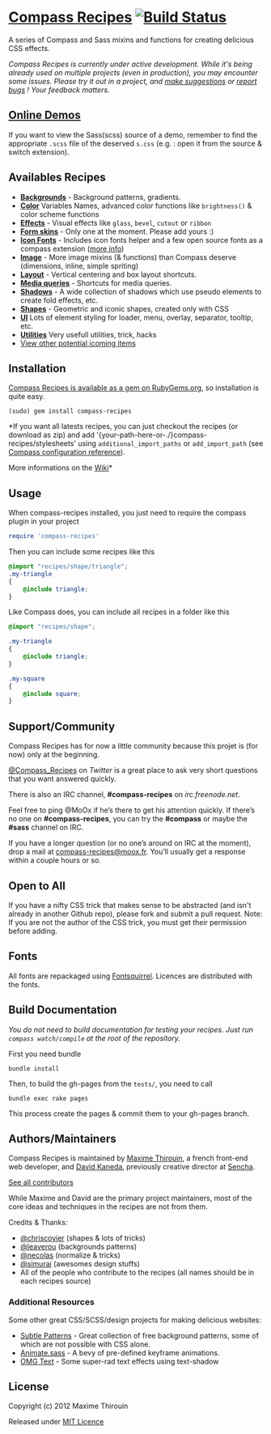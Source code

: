 # [Compass Recipes](http://moox.github.com/compass-recipes/) [![Build Status](https://secure.travis-ci.org/MoOx/compass-recipes.png)](http://travis-ci.org/MoOx/compass-recipes)

A series of Compass and Sass mixins and functions for creating delicious CSS effects.

_Compass Recipes is currently under active development. While it's being already used on multiple projects (even in production), you may encounter some issues. Please try it out in a project, and [make suggestions](https://github.com/MoOx/compass-recipes/issues/new) or [report bugs](https://github.com/MoOx/compass-recipes/issues) ! Your feedback matters._

## [Online Demos](http://moox.github.com/compass-recipes/tests/)

If you want to view the Sass(scss) source of a demo, remember to find the appropriate `.scss` file of the deserved `s.css` (e.g. : open it from the source & switch extension).

## Availables Recipes

* **[Backgrounds](http://moox.github.com/compass-recipes/tests/recipes/background/)** - Background patterns, gradients.
* **[Color](http://moox.github.com/compass-recipes/tests/recipes/color/)** Variables Names, advanced color functions like `brightness()` & color scheme functions
* **[Effects](http://moox.github.com/compass-recipes/tests/recipes/effect/)** - Visual effects like `glass`, `bevel`, `cutout` or `ribbon`
* **[Form skins](http://moox.github.com/compass-recipes/tests/recipes/form/skin/)** - Only one at the moment. Please add yours :)
* **[Icon Fonts](http://moox.github.com/compass-recipes/tests/recipes/icon-font/)** - Includes icon fonts helper and a few open source fonts as a compass extension ([more info](https://github.com/MoOx/compass-recipes/blob/master/templates/icon-fonts/README.md))
* **[Image](http://moox.github.com/compass-recipes/tests/recipes/image/)** - More image mixins (& functions) than Compass deserve (dimensions, inline, simple spriting)
* **[Layout](http://moox.github.com/compass-recipes/tests/recipes/layout/)** - Vertical centering and box layout shortcuts.
* **[Media queries](http://moox.github.com/compass-recipes/tests/recipes/media-queries/)** - Shortcuts for media queries.
* **[Shadows](http://moox.github.com/compass-recipes/tests/recipes/shadow/)** - A wide collection of shadows which use pseudo elements to create fold effects, etc.
* **[Shapes](http://moox.github.com/compass-recipes/tests/recipes/shape/)** - Geometric and iconic shapes, created only with CSS
* **[UI](http://moox.github.com/compass-recipes/tests/recipes/ui/)** Lots of element styling for loader, menu, overlay, separator, tooltip, etc.
* **[Utilities](http://moox.github.com/compass-recipes/tests/recipes/utilities/)** Very usefull utilities, trick, hacks
* [View other potential icoming items](https://github.com/MoOx/compass-recipes/issues?labels=enhancement%2Cfeature)

## Installation

[Compass Recipes is available as a gem on RubyGems.org](https://rubygems.org/gems/compass-recipes), so installation is quite easy.

```shell
(sudo) gem install compass-recipes
```

*If you want all latests recipes, you can just checkout the recipes (or download as zip) and add '{your-path-here-or-./}compass-recipes/stylesheets' using `additional_import_paths` or `add_import_path` (see [Compass configuration reference](http://compass-style.org/help/tutorials/configuration-reference/)).

More informations on the [Wiki](https://github.com/MoOx/compass-recipes/wiki)*


## Usage

When compass-recipes installed, you just need to require the compass plugin in your project

```ruby
require 'compass-recipes'
```

Then you can include some recipes like this

```scss
@import "recipes/shape/triangle";
.my-triangle
{
    @include triangle;
}
```

Like Compass does, you can include all recipes in a folder like this

```scss
@import "recipes/shape";

.my-triangle
{
    @include triangle;
}

.my-square
{
    @include square;
}
```

## Support/Community

Compass Recipes has for now a little community because this projet is (for now) only at the beginning.

[@Compass_Recipes](https://twitter.com/#!/Compass_Recipes) on _Twitter_ is a great place to ask very short questions that you want answered quickly.

There is also an IRC channel, **#compass-recipes** on _irc.freenode.net_.

Feel free to ping @MoOx if he’s there to get his attention quickly. If there’s no one on **#compass-recipes**, you can try the **#compass** or maybe the **#sass** channel on IRC.

If you have a longer question (or no one’s around on IRC at the moment), drop a mail at [compass-recipes@moox.fr](mailto:compass-recipes@moox.fr). You’ll usually get a response within a couple hours or so.

## Open to All

If you have a nifty CSS trick that makes sense to be abstracted (and isn't already in another Github repo), please fork and submit a pull request. Note: If you are not the author of the CSS trick, you must get their permission before adding.

## Fonts

All fonts are repackaged using [Fontsquirrel](http://www.fontsquirrel.com/fontface/generator).
Licences are distributed with the fonts.

## Build Documentation

*You do not need to build documentation for testing your recipes.*
*Just run `compass watch/compile` at the root of the repository.*

First you need bundle

```bundle install```

Then, to build the gh-pages from the `tests/`, you need to call

```bundle exec rake pages```

This process create the pages & commit them to your gh-pages branch.

## Authors/Maintainers

Compass Recipes is maintained by [Maxime Thirouin](http://moox.fr), a french front-end web developer, and [David Kaneda](http://www.davidkaneda.com), previously creative director at [Sencha](http://www.sencha.com).

[See all contributors](https://github.com/MoOx/compass-recipes/graphs/contributors)

While Maxime and David are the primary project maintainers, most of the core ideas and techniques in the recipes are not from them.

Credits & Thanks:

* [@chriscoyier](https://github.com/chriscoyier) (shapes & lots of tricks)
* [@leaverou](https://github.com/leaverou) (backgrounds patterns)
* [@necolas](https://github.com/necolas) (normalize & tricks)
* [@simurai](https://github.com/simurai) (awesomes design stuffs)
* All of the people who contribute to the recipes (all names should be in each recipes source)

### Additional Resources

Some other great CSS/SCSS/design projects for making delicious websites:

* [Subtle Patterns](http://subtlepatterns.com/) - Great collection of free background patterns, some of which are not possible with CSS alone.
* [Animate.sass](https://github.com/adamstac/animate.sass) - A bevy of pre-defined keyframe animations.
* [OMG Text](http://jaredhardy.com/omg-text/) - Some super-rad text effects using text-shadow


## License

Copyright (c) 2012 Maxime Thirouin

Released under [MIT Licence](http://moox.mit-license.org/)